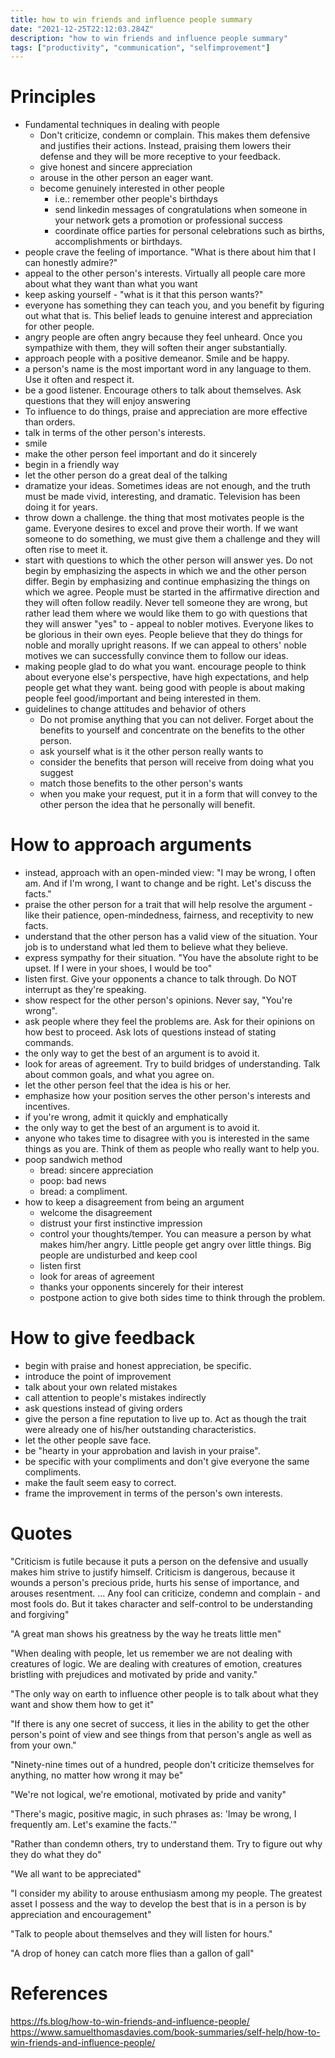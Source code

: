 ```yaml
---
title: how to win friends and influence people summary
date: "2021-12-25T22:12:03.284Z"
description: "how to win friends and influence people summary"
tags: ["productivity", "communication", "selfimprovement"]
---
```


# Principles
- Fundamental techniques in dealing with people
  - Don't criticize, condemn or complain. This makes them defensive and justifies their actions. Instead, praising them lowers their defense and they will be more receptive to your feedback.
  - give honest and sincere appreciation
  - arouse in the other person an eager want.
  - become genuinely interested in other people
    - i.e.: remember other people's birthdays
    - send linkedin messages of congratulations when someone in your network gets a promotion or professional success
    - coordinate office parties for personal celebrations such as births, accomplishments or birthdays.
- people crave the feeling of importance. "What is there about him that I can honestly admire?"
- appeal to the other person's interests. Virtually all people care more about what they want than what you want
- keep asking yourself - "what is it that this person wants?"
- everyone has something they can teach you, and you benefit by figuring out what that is. This belief leads to genuine interest and appreciation for other people.
- angry people are often angry because they feel unheard. Once you sympathize with them, they will soften their anger substantially.
- approach people with a positive demeanor. Smile and be happy.
- a person's name is the most important word in any language to them. Use it often and respect it.
- be a good listener. Encourage others to talk about themselves. Ask questions that they will enjoy answering
- To influence to do things, praise and appreciation are more effective than orders.
- talk in terms of the other person's interests.
- smile
- make the other person feel important and do it sincerely
- begin in a friendly way
- let the other person do a great deal of the talking
- dramatize your ideas. Sometimes ideas are not enough, and the truth must be made vivid, interesting, and dramatic. Television has been doing it for years.
- throw down a challenge. the thing that most motivates people is the game. Everyone desires to excel and prove their worth. If we want someone to do something, we must give them a challenge and they will often rise to meet it.
- start with questions to which the other person will answer yes. Do not begin by emphasizing the aspects in which we and the other person differ. Begin by emphasizing and continue emphasizing the things on which we agree. People must be started in the affirmative direction and they will often follow readily. Never tell someone they are wrong, but rather lead them where we would like them to go with questions that they will answer "yes" to - appeal to nobler motives. Everyone likes to be glorious in their own eyes. People believe that they do things for noble and morally upright reasons. If we can appeal to others' noble motives we can successfully convince them to follow our ideas.
- making people glad to do what you want. encourage people to think about everyone else's perspective, have high expectations, and help people get what they want. being good with people is about making people feel good/important and being interested in them.
- guidelines to change attitudes and behavior of others
  - Do not promise anything that you can not deliver. Forget about the benefits to yourself and concentrate on the benefits to the other person.
  - ask yourself what is it the other person really wants to
  - consider the benefits that person will receive from doing what you suggest
  - match those benefits to the other person's wants
  - when you make your request, put it in a form that will convey to the other person the idea that he personally will benefit.

# How to approach arguments
- instead, approach with an open-minded view: "I may be wrong, I often am. And if I'm wrong, I want to change and be right. Let's discuss the facts."
- praise the other person for a trait that will help resolve the argument - like their patience, open-mindedness, fairness, and receptivity to new facts.
- understand that the other person has a valid view of the situation. Your job is to understand what led them to believe what they believe.
- express sympathy for their situation. "You have the absolute right to be upset. If I were in your shoes, I would be too"
- listen first. Give your opponents a chance to talk through. Do NOT interrupt as they're speaking.
- show respect for the other person's opinions. Never say, "You're wrong".
- ask people where they feel the problems are. Ask for their opinions on how best to proceed. Ask lots of questions instead of stating commands.
- the only way to get the best of an argument is to avoid it.
- look for areas of agreement. Try to build bridges of understanding. Talk about common goals, and what you agree on.
- let the other person feel that the idea is his or her.
- emphasize how your position serves the other person's interests and incentives.
- if you're wrong, admit it quickly and emphatically
- the only way to get the best of an argument is to avoid it.
- anyone who takes time to disagree with you is interested in the same things as you are. Think of them as people who really want to help you.
- poop sandwich method
  - bread: sincere appreciation
  - poop: bad news
  - bread: a compliment.
- how to keep a disagreement from being an argument
  - welcome the disagreement
  - distrust your first instinctive impression
  - control your thoughts/temper. You can measure a person by what makes him/her angry. Little people get angry over little things. Big people are undisturbed and keep cool
  - listen first
  - look for areas of agreement
  - thanks your opponents sincerely for their interest
  - postpone action to give both sides time to think through the problem.

# How to give feedback
- begin with praise and honest appreciation, be specific.
- introduce the point of improvement
- talk about your own related mistakes
- call attention to people's mistakes indirectly
- ask questions instead of giving orders
- give the person a fine reputation to live up to. Act as though the trait were already one of his/her outstanding characteristics.
- let the other people save face.
- be "hearty in your approbation and lavish in your praise".
- be specific with your compliments and don't give everyone the same compliments.
- make the fault seem easy to correct.
- frame the improvement in terms of the person's own interests.

# Quotes
"Criticism is futile because it puts a person on the defensive and usually makes him strive to justify himself. Criticism is dangerous, because it wounds a person's precious pride, hurts his sense of importance, and arouses resentment. ... Any fool can criticize, condemn and complain - and most fools do. But it takes character and self-control to be understanding and forgiving"

"A great man shows his greatness by the way he treats little men"

"When dealing with people, let us remember we are not dealing with creatures of logic. We are dealing with creatures of emotion, creatures bristling with prejudices and motivated by pride and vanity."

"The only way on earth to influence other people is to talk about what they want and show them how to get it"

"If there is any one secret of success, it lies in the ability to get the other person's point of view and see things from that person's angle as well as from your own."

"Ninety-nine times out of a hundred, people don't criticize themselves for anything, no matter how wrong it may be"

"We're not logical, we're emotional, motivated by pride and vanity"

"There's magic, positive magic, in such phrases as: 'Imay be wrong, I frequently am. Let's examine the facts.'"

"Rather than condemn others, try to understand them. Try to figure out why they do what they do"

"We all want to be appreciated"

"I consider my ability to arouse enthusiasm among my people. The greatest asset I possess and the way to develop the best that is in a person is by appreciation and encouragement"

"Talk to people about themselves and they will listen for hours."

"A drop of honey can catch more flies than a gallon of gall"

# References
https://fs.blog/how-to-win-friends-and-influence-people/
https://www.samuelthomasdavies.com/book-summaries/self-help/how-to-win-friends-and-influence-people/
